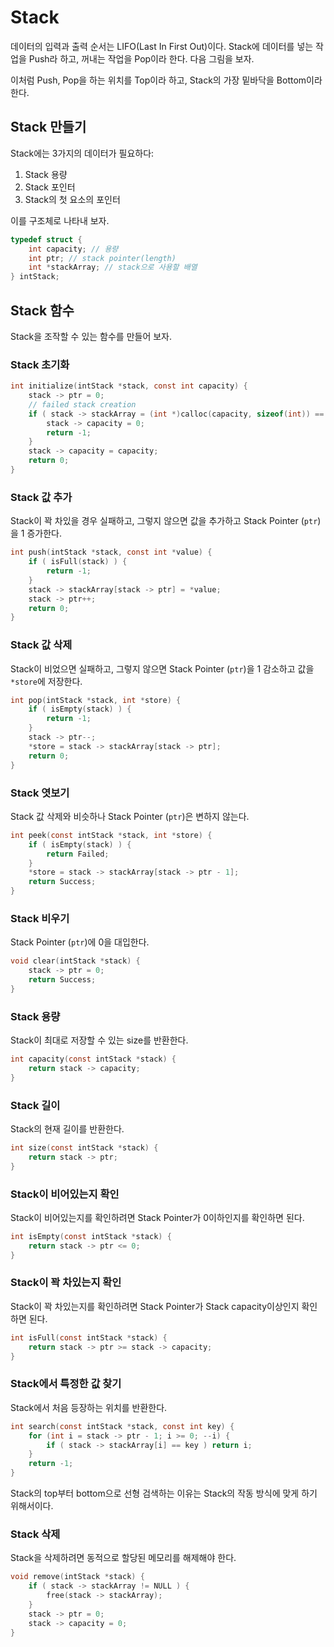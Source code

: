# Stack

데이터의 입력과 출력 순서는 LIFO(Last In First Out)이다. Stack에 데이터를 넣는 작업을 Push라 하고, 꺼내는 작업을 Pop이라 한다. 다음 그림을 보자.

이처럼 Push, Pop을 하는 위치를 Top이라 하고, Stack의 가장 밑바닥을 Bottom이라 한다.

## Stack 만들기

Stack에는 3가지의 데이터가 필요하다:

1. Stack 용량
2. Stack 포인터
3. Stack의 첫 요소의 포인터

이를 구조체로 나타내 보자.

```c
typedef struct {
    int capacity; // 용량
    int ptr; // stack pointer(length)
    int *stackArray; // stack으로 사용할 배열
} intStack;
```

## Stack 함수

Stack을 조작할 수 있는 함수를 만들어 보자.

### Stack 초기화

```c
int initialize(intStack *stack, const int capacity) {
    stack -> ptr = 0;
    // failed stack creation
    if ( stack -> stackArray = (int *)calloc(capacity, sizeof(int)) == NULL ) {
        stack -> capacity = 0;
        return -1;
    }
    stack -> capacity = capacity;
    return 0;
}
```

### Stack 값 추가

Stack이 꽉 차있을 경우 실패하고, 그렇지 않으면 값을 추가하고 Stack Pointer (`ptr`)을 1 증가한다.

```c
int push(intStack *stack, const int *value) {
    if ( isFull(stack) ) {
        return -1;
    }
    stack -> stackArray[stack -> ptr] = *value;
    stack -> ptr++;
    return 0;
}
```

### Stack 값 삭제

Stack이 비었으면 실패하고, 그렇지 않으면 Stack Pointer (`ptr`)을 1 감소하고 값을 `*store`에 저장한다.

```c
int pop(intStack *stack, int *store) {
    if ( isEmpty(stack) ) {
        return -1;
    }
    stack -> ptr--;
    *store = stack -> stackArray[stack -> ptr];
    return 0;
}
```

### Stack 엿보기

Stack 값 삭제와 비슷하나 Stack Pointer (`ptr`)은 변하지 않는다.

```c
int peek(const intStack *stack, int *store) {
    if ( isEmpty(stack) ) {
        return Failed;
    }
    *store = stack -> stackArray[stack -> ptr - 1];
    return Success;
}
```

### Stack 비우기

Stack Pointer (`ptr`)에 0을 대입한다.

```c
void clear(intStack *stack) {
    stack -> ptr = 0;
    return Success;
}
```

### Stack 용량

Stack이 최대로 저장할 수 있는 size를 반환한다.

```c
int capacity(const intStack *stack) {
    return stack -> capacity;
}
```

### Stack 길이

Stack의 현재 길이를 반환한다.

```c
int size(const intStack *stack) {
    return stack -> ptr;
}
```

### Stack이 비어있는지 확인

Stack이 비어있는지를 확인하려면 Stack Pointer가 0이하인지를 확인하면 된다.

```c
int isEmpty(const intStack *stack) {
    return stack -> ptr <= 0;
}
```

### Stack이 꽉 차있는지 확인

Stack이 꽉 차있는지를 확인하려면 Stack Pointer가 Stack capacity이상인지 확인하면 된다.

```c
int isFull(const intStack *stack) {
    return stack -> ptr >= stack -> capacity;
}
```

### Stack에서 특정한 값 찾기

Stack에서 처음 등장하는 위치를 반환한다.

```c
int search(const intStack *stack, const int key) {
    for (int i = stack -> ptr - 1; i >= 0; --i) {
        if ( stack -> stackArray[i] == key ) return i;
    }
    return -1;
}
```

Stack의 top부터 bottom으로 선형 검색하는 이유는 Stack의 작동 방식에 맞게 하기 위해서이다.

### Stack 삭제

Stack을 삭제하려면 동적으로 할당된 메모리를 해제해야 한다.

```c
void remove(intStack *stack) {
    if ( stack -> stackArray != NULL ) {
        free(stack -> stackArray);
    }
    stack -> ptr = 0;
    stack -> capacity = 0;
}
```
